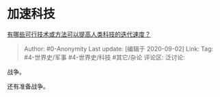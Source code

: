 # 加速科技
[有哪些可行技术或方法可以提高人类科技的迭代速度？](https://www.zhihu.com/question/419047363/answer/1449896797)

> Author: #0-Anonymity
> Last update: [编辑于 2020-09-02]
> Link:
> Tag: #4-世界史/军事 #4-世界史/科技 #其它/杂论
> 评论区:
> 泛讨论:

战争。

还有准备战争。
